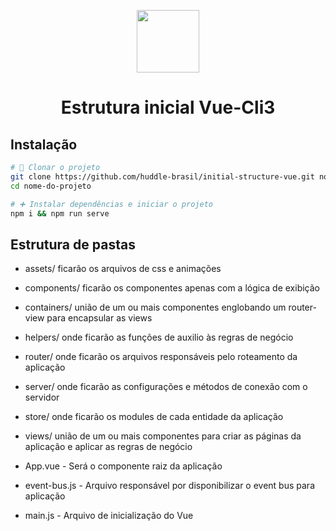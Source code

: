 <p align="center">
    <a href="https://www.huddlebrasil.com" target="_blank">
        <img width="100"src="https://www.huddlebrasil.com/images/logo/huddle-logo-chumbo.png">
    </a>
</p>

<h1 align="center">
    <strong>Estrutura inicial Vue-Cli3</strong>
</h1>

## Instalação

```bash
# 🎉 Clonar o projeto
git clone https://github.com/huddle-brasil/initial-structure-vue.git nome-do-projeto
cd nome-do-projeto

# ➕ Instalar dependências e iniciar o projeto
npm i && npm run serve
```

## Estrutura de pastas

* assets/ ficarão os arquivos de css e animações

* components/ ficarão os componentes apenas com a lógica de exibição 

* containers/ união de um ou mais componentes englobando um router-view para encapsular as views 

* helpers/ onde ficarão as funções de auxilio às regras de negócio

* router/ onde ficarão os arquivos responsáveis pelo roteamento da aplicação

* server/ onde ficarão as configurações e métodos de conexão com o servidor

* store/ onde ficarão os modules de cada entidade da aplicação 

* views/ união de um ou mais componentes para criar as páginas da aplicação e aplicar as regras de negócio 

* App.vue - Será o componente raiz da aplicação

* event-bus.js - Arquivo responsável por disponibilizar o event bus para aplicação

* main.js - Arquivo de inicialização do Vue